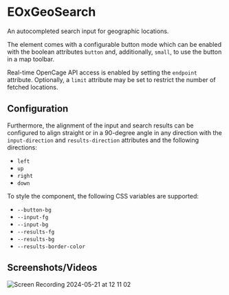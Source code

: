 # EOxGeoSearch

An autocompleted search input for geographic locations.

The element comes with a configurable button mode which can be enabled with the boolean attributes `button` and, additionally, `small`, to use the button in a map toolbar.

Real-time OpenCage API access is enabled by setting the `endpoint` attribute. Optionally, a `limit` attribute may be set to restrict the number of fetched locations.

## Configuration

Furthermore, the alignment of the input and search results can be configured to align straight or in a 90-degree angle in any direction with the `input-direction` and `results-direction` attributes and the following directions:

- `left`
- `up`
- `right`
- `down`

To style the component, the following CSS variables are supported:

- `--button-bg`
- `--input-fg`
- `--input-bg`
- `--results-fg`
- `--results-bg`
- `--results-border-color`

## Screenshots/Videos

![Screen Recording 2024-05-21 at 12 11 02](https://github.com/EOX-A/EOxElements/assets/94269527/5d207fbb-6abf-42d5-b053-74ad4e75f930)

